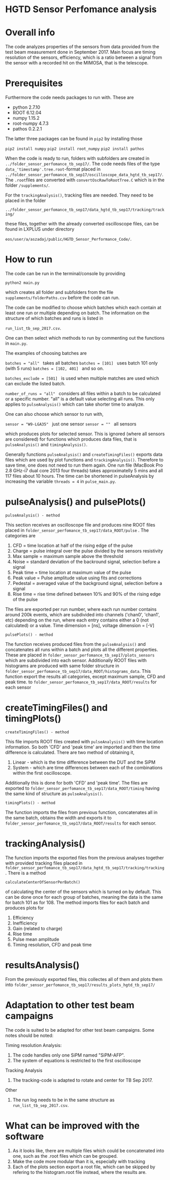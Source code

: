 # HGTD Sensor Perfomance analysis


# Overall info

The code analyzes properties of the sensors from data provided from the test beam measurement done in September 2017. 
Main focus are timing resolution of the sensors, efficiency, which is a ratio between a signal from the sensor with a recorded 
hit on the MIMOSA, that is the telescope.


# Prerequisites

Furthermore the code needs packages to run with. These are

- python 2.7.10
- ROOT 6.12.04
- numpy 1.15.2
- root-numpy 4.7.3
- pathos 0.2.2.1

The latter three packages can be found in ```pip2``` by installing those

```pip2 install numpy```
```pip2 install root_numpy```
```pip2 install pathos```

When the code is ready to run, folders with subfolders are created in ```../folder_sensor_perfomance_tb_sep17/```. The code needs files of the type ```data_'timestamp'.tree.root```-format placed in ```../folder_sensor_perfomance_tb_sep17/oscilloscope_data_hgtd_tb_sep17/```. The ```.root```files are converted with  ```convertOscRawToRootTree.C``` which is in the folder  ```/supplements/```. 

For the ```trackingAnalysis()```, tracking files are needed. They need to be placed in the folder 

```../folder_sensor_perfomance_tb_sep17/data_hgtd_tb_sep17/tracking/tracking/```

these files, together with the already converted oscilloscope files, can be found in LXPLUS under directory

```eos/user/a/aszadaj/public/HGTD_Sensor_Performance_Code/```.


# How to run


The code can be run in the terminal/console by providing

```python2 main.py```

which creates all folder and subfolders from the file ```supplements/folderPaths.csv``` before the code can run. 

The code can be modified to choose which batches which each
contain at least one run or multiple depending on batch. The information on the structure of which batches and runs is
listed in

```run_list_tb_sep_2017.csv```.  

One can then select which methods to run by commenting out the functions in  ```main.py```.

The examples of choosing batches are

```batches = "all" ``` takes all batches
```batches = [101] ``` uses batch 101 only (with 5 runs)
```batches = [102, 401] ``` and so on.

```batches_exclude = [501] ``` is used when multiple matches are used which can exclude the listed batch.

```number_of_runs = "all" ``` considers all files within a batch to be calculated or a specific number. "all" is a default value selecting all runs. This only applies to ```pulseAnalysis()``` which can take shorter time to analyze.


One can also choose which sensor to run with, 

```sensor = "W9-LGA35" ``` just one sensor
```sensor = "" ``` all sensors 

which produces plots for selected sensor. This is ignored (where all sensors are considered) for functions which produces data files, that is  ```pulseAnalysis()``` and  ```timingAnalysis()```.

Generally functions ```pulseAnalysis()``` and  ```createTimingFiles()``` exports data files which are used by plot functions and ```trackingAnalysis()```. Therefore to save time, one does not need to run them again.
One run file (MacBook Pro 2.8 GHz-i7 dual core 2013 four threads) takes approximatelly 5 mins and all 117 files about 10 hours. The time can be shortened in pulseAnalysis by increasing the variable ```threads = 4``` in ```pulse_main.py```.


# pulseAnalysis() and pulsePlots()

```pulseAnalysis() - method```

This section receives an oscilloscope file and produces nine ROOT files placed in   ```folder_sensor_perfomance_tb_sep17/data_ROOT/pulse``` . The categories are

1. CFD = time location at half of the rising edge of the pulse
2. Charge = pulse integral over the pulse divided by the sensors resistivity
3. Max sample = maximum sample above the threshold
4. Noise = standard deviation of the backround signal, selection before a signal
5. Peak time = time location at maximum value of the pulse
6. Peak value = Pulse amplitude value using fits and corrections
7. Pedestal = averaged value of the background signal, selection before a signal
8. Rise time = rise time defined between 10% and 90% of the rising edge of the pulse

The files are exported per run number, where each run number contains around 200k events, which are subdivided
into channels ('chan0', 'chan1', etc) depending on the run, where each entry contains either a 0 (not calculated) or a value.
Time dimension = [ns], voltage dimension = [-V]

 ```pulsePlots() - method```
 
The function receives produced files from the   ```pulseAnalysis()``` and concatenates all runs within a batch and plots all the different properties. These are placed in ```folder_sensor_perfomance_tb_sep17/plots_sensors``` which are subdivided into each sensor. Additionally ROOT files with histograms are produced with same folder structure in ```folder_sensor_perfomance_tb_sep17/data_ROOT/histograms_data```. This function export the results all categories, except maximum sample, CFD and peak time. to ```folder_sensor_perfomance_tb_sep17/data_ROOT/results``` for each sensor



# createTimingFiles() and timingPlots()

  ```createTimingFiles() - method```
  
This file imports ROOT files created with ```pulseAnalysis()``` with time location information. So both 'CFD' and 'peak time' are imported and then the time difference is calculated. There are two method of obtaining it,
  1. Linear - which is the time difference between the DUT and the SiPM
  2. System - which are time differences between each of the combinations within the first oscilloscope.
  
Additionally this is done for both 'CFD' and 'peak time'. The files are exported to ```folder_sensor_perfomance_tb_sep17/data_ROOT/timing``` having the same kind of structure as ```pulseAnalysis()```.

  ```timingPlots() - method```

The function imports the files from previous function, concatenates all in the same batch, obtains the width and exports it to ```folder_sensor_perfomance_tb_sep17/data_ROOT/results``` for each sensor.



# trackingAnalysis()

The function imports the exported files from the previous analyses together with provided tracking files placed in 
 ```folder_sensor_perfomance_tb_sep17/data_hgtd_tb_sep17/tracking/tracking```. There is a method
 
 ```calculateCenterOfSensorPerBatch()``` 
 
 of calculating the center of the sensors which is turned on by default. This can be done once for each group of batches, meaning the data is the same for batch 101 as for 108.
 The method imports files for each batch and produces plots for
 1. Efficiency
 2. Inefficiency
 3. Gain (related to charge)
 4. Rise time
 5. Pulse mean amplitude
 6. Timing resolution, CFD and peak time
 
 
# resultsAnalysis()

From the previously exported files, this collectes all of them and plots them into  ```folder_sensor_perfomance_tb_sep17/results_plots_hgtd_tb_sep17/```



# Adaptation to other test beam campaigns

The code is suited to be adapted for other test beam campaigns. Some notes should be noted:

Timing resolution Analysis:
1. The code handles only one SiPM named "SiPM-AFP".
2. The system of equations is restricted to the first oscilloscope

Tracking Analysis
1. The tracking-code is adapted to rotate and center for TB Sep 2017.

Other
1. The run log needs to be in the same structure as ```run_list_tb_sep_2017.csv```.  


# What can be improved with the software

1. As it looks like, there are multiple files which could be concatenated into one, such as the .root files which can be grouped.
2. Make the code more modular than it is, especially with tracking
3. Each of the plots section export a root file, which can be skipped by refering to the histogram.root file instead, where the results are.
